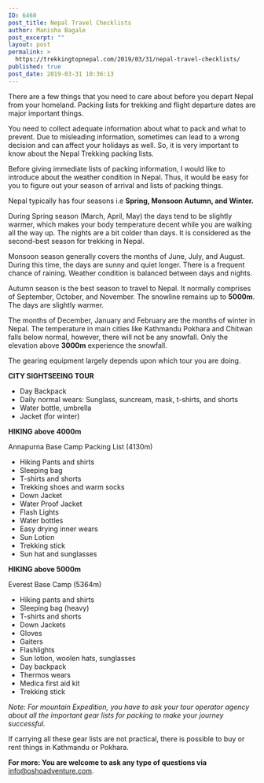 ```yaml
---
ID: 6460
post_title: Nepal Travel Checklists
author: Manisha Bagale
post_excerpt: ""
layout: post
permalink: >
  https://trekkingtopnepal.com/2019/03/31/nepal-travel-checklists/
published: true
post_date: 2019-03-31 10:36:13
---
```

There are a few things that you need to care about before you depart Nepal from your homeland. Packing lists for trekking and flight departure dates are major important things.

You need to collect adequate information about what to pack and what to prevent. Due to misleading information, sometimes can lead to a wrong decision and can affect your holidays as well. So, it is very important to know about the Nepal Trekking packing lists.

Before giving immediate lists of packing information, I would like to introduce about the weather condition in Nepal. Thus, it would be easy for you to figure out your season of arrival and lists of packing things.

Nepal typically has four seasons i.e <strong>Spring, Monsoon Autumn, and Winter. </strong>

During Spring season (March, April, May) the days tend to be slightly warmer, which makes your body temperature decent while you are walking all the way up. The nights are a bit colder than days. It is considered as the second-best season for trekking in Nepal.

Monsoon season generally covers the months of June, July, and August. During this time, the days are sunny and quiet longer. There is a frequent chance of raining. Weather condition is balanced between days and nights.

Autumn season is the best season to travel to Nepal. It normally comprises of September, October, and November.<span style="font-weight: 400;"> The snowline remains up to </span><b>5000m</b><span style="font-weight: 400;">. The days are slightly warmer.</span>

<span style="font-weight: 400;">The months of December, January and February are the months of winter in Nepal. The temperature in main cities like Kathmandu Pokhara and Chitwan falls below normal, however, there will not be any snowfall. Only the elevation above </span><b>3000m</b><span style="font-weight: 400;"> experience the snowfall.</span>

<span style="font-weight: 400;">The gearing equipment largely depends upon which tour you are doing.</span>

<b>CITY SIGHTSEEING TOUR</b>
<ul>
 	<li style="font-weight: 400;"><span style="font-weight: 400;">Day Backpack</span></li>
 	<li style="font-weight: 400;"><span style="font-weight: 400;">Daily normal wears: Sunglass, suncream, mask, t-shirts, and shorts</span></li>
 	<li style="font-weight: 400;"><span style="font-weight: 400;">Water bottle, umbrella</span></li>
 	<li style="font-weight: 400;"><span style="font-weight: 400;">Jacket (for winter)</span></li>
</ul>
<b>HIKING above 4000m</b>

<span style="font-weight: 400;">Annapurna Base Camp Packing List (4130m)</span>
<ul>
 	<li style="font-weight: 400;"><span style="font-weight: 400;">Hiking Pants and shirts</span></li>
 	<li style="font-weight: 400;"><span style="font-weight: 400;">Sleeping bag</span></li>
 	<li style="font-weight: 400;"><span style="font-weight: 400;">T-shirts and shorts</span></li>
 	<li style="font-weight: 400;"><span style="font-weight: 400;">Trekking shoes and warm socks</span></li>
 	<li style="font-weight: 400;"><span style="font-weight: 400;">Down Jacket</span></li>
 	<li style="font-weight: 400;"><span style="font-weight: 400;">Water Proof Jacket</span></li>
 	<li style="font-weight: 400;"><span style="font-weight: 400;">Flash Lights</span></li>
 	<li style="font-weight: 400;"><span style="font-weight: 400;">Water bottles</span></li>
 	<li style="font-weight: 400;"><span style="font-weight: 400;">Easy drying inner wears</span></li>
 	<li style="font-weight: 400;"><span style="font-weight: 400;">Sun Lotion</span></li>
 	<li style="font-weight: 400;"><span style="font-weight: 400;">Trekking stick</span></li>
 	<li style="font-weight: 400;"><span style="font-weight: 400;">Sun hat and sunglasses</span></li>
</ul>
<b>HIKING above 5000m</b>

<span style="font-weight: 400;">Everest Base Camp (5364m)</span>
<ul>
 	<li style="font-weight: 400;"><span style="font-weight: 400;">Hiking pants and shirts</span></li>
 	<li style="font-weight: 400;"><span style="font-weight: 400;">Sleeping bag (heavy)</span></li>
 	<li style="font-weight: 400;"><span style="font-weight: 400;">T-shirts and shorts</span></li>
 	<li style="font-weight: 400;"><span style="font-weight: 400;">Down Jackets</span></li>
 	<li style="font-weight: 400;"><span style="font-weight: 400;">Gloves</span></li>
 	<li style="font-weight: 400;"><span style="font-weight: 400;">Gaiters</span></li>
 	<li style="font-weight: 400;"><span style="font-weight: 400;">Flashlights</span></li>
 	<li style="font-weight: 400;"><span style="font-weight: 400;">Sun lotion, woolen hats, sunglasses</span></li>
 	<li style="font-weight: 400;"><span style="font-weight: 400;">Day backpack</span></li>
 	<li style="font-weight: 400;"><span style="font-weight: 400;">Thermos wears</span></li>
 	<li style="font-weight: 400;"><span style="font-weight: 400;">Medica first aid kit</span></li>
 	<li style="font-weight: 400;"><span style="font-weight: 400;">Trekking stick</span></li>
</ul>
<i><span style="font-weight: 400;">Note: For mountain Expedition, you have to ask your tour operator agency about all the important gear lists for packing to make your journey successful. </span></i>

<span style="font-weight: 400;">If carrying all these gear lists are not practical, there is possible to buy or rent things in Kathmandu or Pokhara.</span>

<strong>For more: You are welcome to ask any type of questions via</strong> <a href="mailto:info@oshoadventure.com">info@oshoadventure.com</a>.

&nbsp;